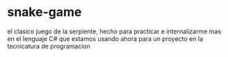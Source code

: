# snake-game
el clasico juego de la serpiente, hecho para practicar e internalizarme mas en el lenguaje C# que estamos usando ahora para un proyecto en la tecnicatura de programacion 
